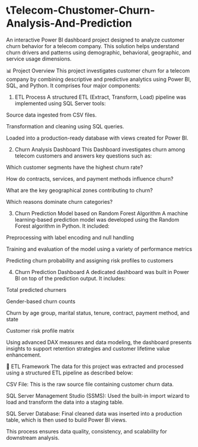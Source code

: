 # 📞Telecom-Chustomer-Churn-Analysis-And-Prediction
An interactive Power BI dashboard project designed to analyze customer churn behavior for a telecom company. This solution helps understand churn drivers and patterns using demographic, behavioral, geographic, and service usage dimensions.

📊 Project Overview
This project investigates customer churn for a telecom company by combining descriptive and predictive analytics using Power BI, SQL, and Python. It comprises four major components:

1. ETL Process
 A structured ETL (Extract, Transform, Load) pipeline was implemented using SQL Server tools:

Source data ingested from CSV files.

Transformation and cleaning using SQL queries.

Loaded into a production-ready database with views created for Power BI.

2. Churn Analysis Dashboard
This Dashboard investigates churn among telecom customers and answers key questions such as:

Which customer segments have the highest churn rate?

How do contracts, services, and payment methods influence churn?

What are the key geographical zones contributing to churn?

Which reasons dominate churn categories?

3. Churn Prediction Model based on Random Forest Algorithm
A machine learning-based prediction model was developed using the Random Forest algorithm in Python. It included:

Preprocessing with label encoding and null handling

Training and evaluation of the model using a variety of performance metrics

Predicting churn probability and assigning risk profiles to customers

4. Churn Prediction Dashboard
A dedicated dashboard was built in Power BI on top of the prediction output. It includes:

Total predicted churners

Gender-based churn counts

Churn by age group, marital status, tenure, contract, payment method, and state

Customer risk profile matrix

Using advanced DAX measures and data modeling, the dashboard presents insights to support retention strategies and customer lifetime value enhancement.

🔄 ETL Framework
The data for this project was extracted and processed using a structured ETL pipeline as described below:

CSV File: This is the raw source file containing customer churn data.

SQL Server Management Studio (SSMS): Used the built-in import wizard to load and transform the data into a staging table.

SQL Server Database: Final cleaned data was inserted into a production table, which is then used to build Power BI views.

This process ensures data quality, consistency, and scalability for downstream analysis.

